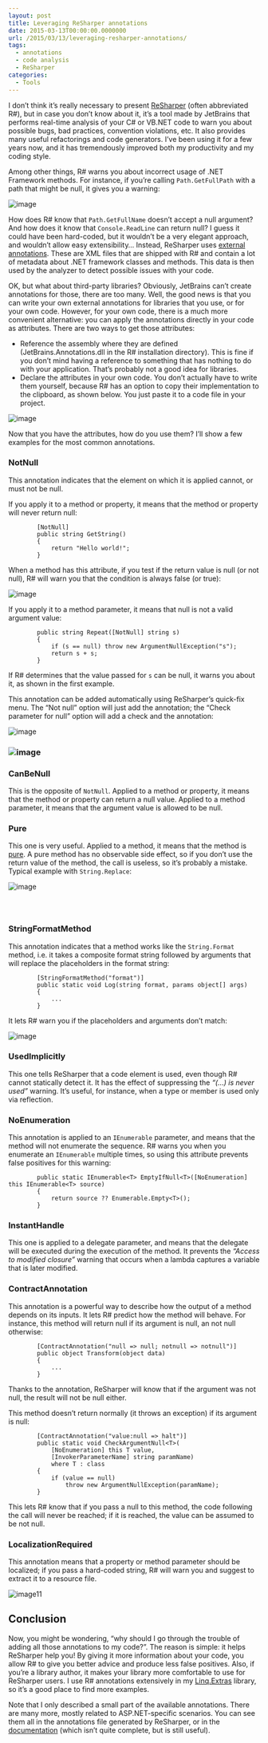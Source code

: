 ```yaml
---
layout: post
title: Leveraging ReSharper annotations
date: 2015-03-13T00:00:00.0000000
url: /2015/03/13/leveraging-resharper-annotations/
tags:
  - annotations
  - code analysis
  - ReSharper
categories:
  - Tools
---
```



I don’t think it’s really necessary to present [ReSharper](https://www.jetbrains.com/resharper/) (often abbreviated R#), but in case you don’t know about it, it’s a tool made by JetBrains that performs real-time analysis of your C# or VB.NET code to warn you about possible bugs, bad practices, convention violations, etc. It also provides many useful refactorings and code generators. I’ve been using it for a few years now, and it has tremendously improved both my productivity and my coding style.

Among other things, R# warns you about incorrect usage of .NET Framework methods. For instance, if you’re calling `Path.GetFullPath` with a path that might be null, it gives you a warning:

![image](image5.png "image")

How does R# know that `Path.GetFullName` doesn’t accept a null argument? And how does it know that `Console.ReadLine` can return null? I guess it could have been hard-coded, but it wouldn’t be a very elegant approach, and wouldn’t allow easy extensibility… Instead, ReSharper uses [external annotations](https://www.jetbrains.com/resharper/webhelp80/Code_Analysis__External_Annotations.html). These are XML files that are shipped with R# and contain a lot of metadata about .NET framework classes and methods. This data is then used by the analyzer to detect possible issues with your code.

OK, but what about third-party libraries? Obviously, JetBrains can’t create annotations for those, there are too many. Well, the good news is that you can write your own external annotations for libraries that you use, or for your own code. However, for your own code, there is a much more convenient alternative: you can apply the annotations directly in your code as attributes. There are two ways to get those attributes:

- Reference the assembly where they are defined (JetBrains.Annotations.dll in the R# installation directory). This is fine if you don’t mind having a reference to something that has nothing to do with your application. That’s probably not a good idea for libraries.
- Declare the attributes in your own code. You don’t actually have to write them yourself, because R# has an option to copy their implementation to the clipboard, as shown below. You just paste it to a code file in your project.


![image](image1.png "image")

Now that you have the attributes, how do you use them? I’ll show a few examples for the most common annotations.

### NotNull

This annotation indicates that the element on which it is applied cannot, or must not be null.

If you apply it to a method or property, it means that the method or property will never return null:



```
        [NotNull]
        public string GetString()
        {
            return "Hello world!";
        }
```

When a method has this attribute, if you test if the return value is null (or not null), R# will warn you that the condition is always false (or true):

![image](image6.png "image")



If you apply it to a method parameter, it means that null is not a valid argument value:

```
        public string Repeat([NotNull] string s)
        {
            if (s == null) throw new ArgumentNullException("s");
            return s + s;
        }
```

If R# determines that the value passed for `s` can be null, it warns you about it, as shown in the first example.

This annotation can be added automatically using ReSharper’s quick-fix menu. The “Not null” option will just add the annotation; the “Check parameter for null” option will add a check and the annotation:

![image](image7.png "image")

### ![image](image8.png "image")



### CanBeNull

This is the opposite of `NotNull`. Applied to a method or property, it means that the method or property can return a null value. Applied to a method parameter, it means that the argument value is allowed to be null.

### Pure

This one is very useful. Applied to a method, it means that the method is [pure](https://en.wikipedia.org/wiki/Pure_function). A pure method has no observable side effect, so if you don’t use the return value of the method, the call is useless, so it’s probably a mistake. Typical example with `String.Replace`:

![image](image9.png "image")

###  

### StringFormatMethod

This annotation indicates that a method works like the `String.Format` method, i.e. it takes a composite format string followed by arguments that will replace the placeholders in the format string:

```
        [StringFormatMethod("format")]
        public static void Log(string format, params object[] args)
        {
            ...
        }
```

It lets R# warn you if the placeholders and arguments don’t match:

![image](image10.png "image")

### UsedImplicitly

This one tells ReSharper that a code element is used, even though R# cannot statically detect it. It has the effect of suppressing the *“(…) is never used”* warning. It’s useful, for instance, when a type or member is used only via reflection.

### NoEnumeration

This annotation is applied to an `IEnumerable` parameter, and means that the method will not enumerate the sequence. R# warns you when you enumerate an `IEnumerable` multiple times, so using this attribute prevents false positives for this warning:



```
        public static IEnumerable<T> EmptyIfNull<T>([NoEnumeration] this IEnumerable<T> source)
        {
            return source ?? Enumerable.Empty<T>();
        }
```



### InstantHandle

This one is applied to a delegate parameter, and means that the delegate will be executed during the execution of the method. It prevents the *“Access to modified closure”* warning that occurs when a lambda captures a variable that is later modified.

### ContractAnnotation

This annotation is a powerful way to describe how the output of a method depends on its inputs. It lets R# predict how the method will behave. For instance, this method will return null if its argument is null, an not null otherwise:



```
        [ContractAnnotation("null => null; notnull => notnull")]
        public object Transform(object data)
        {
            ...
        }
```

Thanks to the annotation, ReSharper will know that if the argument was not null, the result will not be null either.

This method doesn’t return normally (it throws an exception) if its argument is null:

```
        [ContractAnnotation("value:null => halt")]
        public static void CheckArgumentNull<T>(
            [NoEnumeration] this T value,
            [InvokerParameterName] string paramName)
            where T : class
        {
            if (value == null)
                throw new ArgumentNullException(paramName);
        }
```

This lets R# know that if you pass a null to this method, the code following the call will never be reached; if it is reached, the value can be assumed to be not null.

### LocalizationRequired

This annotation means that a property or method parameter should be localized; if you pass a hard-coded string, R# will warn you and suggest to extract it to a resource file.

![image11](image111.png "image11")

## Conclusion

Now, you might be wondering, “why should I go through the trouble of adding all those annotations to my code?”. The reason is simple: it helps ReSharper help you! By giving it more information about your code, you allow R# to give you better advice and produce less false positives. Also, if you’re a library author, it makes your library more comfortable to use for ReSharper users. I use R# annotations extensively in my [Linq.Extras](https://github.com/thomaslevesque/Linq.Extras) library, so it’s a good place to find more examples.

Note that I only described a small part of the available annotations. There are many more, mostly related to ASP.NET-specific scenarios. You can see them all in the annotations file generated by ReSharper, or in the [documentation](https://www.jetbrains.com/resharper/webhelp80/Reference__Code_Annotation_Attributes.html) (which isn’t quite complete, but is still useful).


